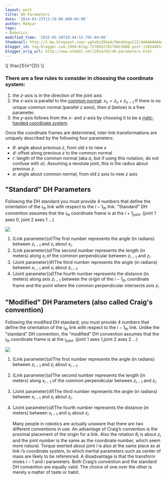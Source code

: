 ```yaml
---
layout: post
title: DH Parameters
date: '2014-03-23T13:19:00.000-04:00'
author: Mahyar
tags:
- Robotics
modified_time: '2015-05-28T10:44:53.791-04:00'
thumbnail: http://2.bp.blogspot.com/-yglwOzZ8SpA/VWcmXegu2JI/AAAAAAAAAm4/2gpN86nXwlA/s72-c/Classic-DHparameters.png
blogger_id: tag:blogger.com,1999:blog-727803219276813688.post-138544653334753054
blogger_orig_url: http://www.etedal.net/2014/03/dh-parameters.html
---
```


\\[ \frac{1}{n^{2}} \\]
###   There are a few rules to consider in choosing the coordinate system:

1.  the $z$-axis is in the direction of the joint axis
2.  the $x$-axis is parallel to the [common normal](http://en.wikipedia.org/wiki/Common_normal_%28robotics%29 "Common normal (robotics)"): $x_n = z_n \times z_{n - 1}$ 
    If there is no unique common normal (parallel $z$ axes), then $d$ (below) is a free parameter.
3.  the $y$-axis follows from the $x$- and $z$-axis by choosing it to be a [right-handed coordinate system](http://en.wikipedia.org/wiki/Cartesian_coordinate_system#In_three_dimensions "Cartesian coordinate system").

Once the coordinate frames are determined, inter-link transformations are uniquely described by the following four parameters:  

*   $\theta$: angle about previous $z$, from old $x$ to new $x$
*  $d$: offset along previous $z$ to the common normal
* $r$: length of the common normal (aka $a$, but if using this notation, do not confuse with $\alpha$). Assuming a revolute joint, this is the radius about previous $z$.
* $\alpha$: angle about common normal, from old $z$ axis to new $z$ axis

"Standard" DH Parameters
------------------------

Following the DH standard you must provide 4 numbers that define the orientation of the $i_{th}$ link with respect to the  $i-1_{th}$ link. "Standard" DH convention assumes that the $i_{th}$ coordinate frame is at the $i+1_ {joint}$. (joint 1 axes 0, joint 2 axes 1 ...)

[![](http://2.bp.blogspot.com/-yglwOzZ8SpA/VWcmXegu2JI/AAAAAAAAAm4/2gpN86nXwlA/s320/Classic-DHparameters.png)](http://2.bp.blogspot.com/-yglwOzZ8SpA/VWcmXegu2JI/AAAAAAAAAm4/2gpN86nXwlA/s1600/Classic-DHparameters.png)

1.  (Link parameter)($\alpha$)The first number represents the angle (in radians) between $z_{i-1}$ and $z_i$ about $x_i$.
2.  (Link parameter)($a$)The second number represents the length (in meters) along $x_i$ of the common perpendicular between $z_{i-1}$ and $z_i$.
3.  (Joint parameter)($\theta$)The third number represents the angle (in radians) between $x_{i-1}$ and $x_i$ about $z_{i-1}$.
4.  (Joint parameter)($d$)The fourth number represents the distance (in meters) along axis $z_{i-1}$ between the origin of the $i-1_{th}$ coordinate frame and the point where the common perpendicular intersects axis $z_i$

  

"Modified" DH Parameters (also called Craig's convention)
---------------------------------------------------------

Following the modified DH standard, you must provide 4 numbers that define the orientation of the $i_{th}$ link with respect to the $i-1_{th}$ link. Unlike the "standard" DH convention, the "modified" DH convention assumes that the $i_{th}$ coordinate frame is at the $i_ {joint}$. (joint 1 axes 1,joint 2 axes 2 ...)

[![](http://3.bp.blogspot.com/-0vYqCXD3c0c/VWclrHl5wdI/AAAAAAAAAmw/nW3lYqA_WVM/s320/DHParameterModified.png)](http://3.bp.blogspot.com/-0vYqCXD3c0c/VWclrHl5wdI/AAAAAAAAAmw/nW3lYqA_WVM/s1600/DHParameterModified.png)

1.  (Link parameter)($\alpha$)The first number represents the angle (in radians) between $z_{i-1}$ and $z_i$ about $x_{i-1}$.
2.  (Link parameter)($a$)The second number represents the length (in meters) along $x_{i-1}$ of the common perpendicular between $z_{i-1}$ and $z_i$.
3.  (Joint parameter)($\theta$)The third number represents the angle (in radians) between $x_{i-1}$ and $x_i$ about $z_i$.
4.  (Joint parameter)($d$)The fourth number represents the distance (in meters) between $x_{i-1}$ and $x_i$ about $z_i$.  
      
      Many people in robotics are actually unaware that there are two different conventions in use. An advantage of Craig’s convention is the proximal placement of the origin for a link. Also the rotation  $\theta_i$ is about  $z_i$ and the joint number is the same as the coordinate number, which seem more natural. Torque exerted about joint $i$ is also at the same place as at link $i$’s coordinate system, to which inertial parameters such as center of mass are likely to be referenced. A disadvantage is that the transform mixes $i−1$ and $i$ parameters. Both Craig’s convention and the standard DH convention are equally valid. The choice of one over the other is merely a matter of taste or habit.
